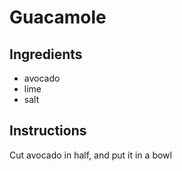 # Guacamole
## Ingredients
* avocado
* lime
* salt
## Instructions
Cut avocado in half, and put it in a bowl
